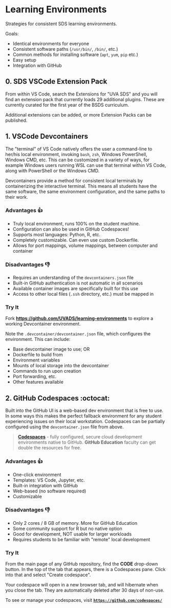 # Learning Environments

Strategies for consistent SDS learning environments.

Goals:

- Identical environments for everyone
- Consistent software paths (`/usr/bin/`, `/bin/`, etc.)
- Common methods for installing software (`apt`, `yum`, `pip` etc.)
- Easy setup
- Integration with GitHub

## 0. SDS VSCode Extension Pack

From within VS Code, search the Extensions for "UVA SDS" and you will find an extension pack that currently loads 29 additional plugins. These are currently curated for the first year of the BSDS curriculum.

Additional extensions can be added, or more Extension Packs can be published.

## 1. VSCode Devcontainers

The "terminal" of VS Code natively offers the user a command-line to her/his local environment, invoking `bash`, `zsh`, Windows PowerShell, Windows CMD, etc. This can be customized in a variety of ways, for example Windows users running WSL can use that terminal within VS Code, along with PowerShell or the Windows CMD.

Devcontainers provide a method for consistent local terminals by containerizing the interactive terminal. This means all students have the same software, the same environment configuration, and the same paths to their work.

### Advantages :thumbsup:

- Truly local environment, runs 100% on the student machine.
- Configuration can also be used in GitHub Codespaces!
- Supports most languages: Python, R, etc.
- Completely customizable. Can even use custom Dockerfile.
- Allows for port mappings, volume mappings, between computer and container

### Disadvantages :thumbsdown:

- Requires an understanding of the `devcontainers.json` file
- Built-in GitHub authentication is not automatic in all scenarios
- Available container images are specifically built for this use
- Access to other local files (`.ssh` directory, etc.) must be mapped in

### Try It

Fork **https://github.com/UVADS/learning-environments** to explore a working Devcontainer environment.

Note the `.devcontainer/devcontainer.json` file, which configures the environment. This can include:

- Base devcontainer image to use; OR
- Dockerfile to build from
- Environment variables
- Mounts of local storage into the devcontainer
- Commands to run upon creation
- Port forwarding, etc.
- Other features available

## 2. GitHub Codespaces :octocat:

Built into the GitHub UI is a web-based dev environment that is free to use. In some ways this makes the perfect fallback environment for any student experiencing issues on their local workstation. Codespaces can be partially configured using the `devcontainer.json` file from above.

> [**Codespaces**](https://github.com/features/codespaces) - fully configured, secure cloud development environments native to GitHub. **GitHub Education** faculty can get double the resources for free.

### Advantages :thumbsup:

- One-click environment
- Templates: VS Code, Jupyter, etc.
- Built-in integration with GitHub
- Web-based (no software required)
- Customizable

### Disadvantages :thumbsdown:

- Only 2 cores / 8 GB of memory. More for GitHub Education
- Some community support for R but no native option
- Good for development, NOT usable for larger workloads
- Requires students to be familiar with "remote" local development

### Try It

From the main page of any GitHub repository, find the **CODE** drop-down button. In the top of the tab that appears, there is a Codespaces pane. Click into that and select "Create codespace".

Your codespace will open in a new browser tab, and will hibernate when you close the tab. They are automatically deleted after 30 days of non-use.

To see or manage your codespaces, visit [**`https://github.com/codespaces/`**](https://github.com/codespaces/)